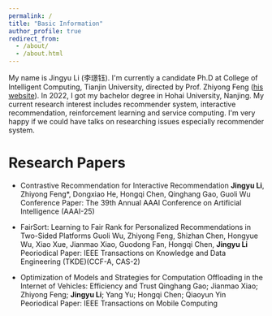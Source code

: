 ```yaml
---
permalink: /
title: "Basic Information"
author_profile: true
redirect_from: 
  - /about/
  - /about.html
---
```


My name is Jingyu Li (李璟钰). I'm currently a candidate Ph.D at College of Intelligent Computing, Tianjin University, directed by Prof. Zhiyong Feng ([his website](https://cic.tju.edu.cn/faculty/zyfeng/index.html)). In 2022, I got my bachelor degree in Hohai University, Nanjing. My current research interest includes recommender system, interactive recommendation, reinforcement learning and service computing. I'm very happy if we could have talks on researching issues especially recommender system.

Research Papers
======
+ Contrastive Recommendation for Interactive Recommendation
  **Jingyu Li**, Zhiyong Feng*, Dongxiao He, Hongqi Chen, Qinghang Gao, Guoli Wu
  Conference Paper: The 39th Annual AAAI Conference on Artificial Intelligence (AAAI-25)

+ FairSort: Learning to Fair Rank for Personalized Recommendations in Two-Sided Platforms
  Guoli Wu, Zhiyong Feng, Shizhan Chen, Hongyue Wu, Xiao Xue, Jianmao Xiao, Guodong Fan, Hongqi Chen, **Jingyu Li**
  Peoriodical Paper: IEEE Transactions on Knowledge and Data Engineering (TKDE)(CCF-A, CAS-2)

+ Optimization of Models and Strategies for Computation Offloading in the Internet of Vehicles: Efficiency and Trust
  Qinghang Gao; Jianmao Xiao; Zhiyong Feng; **Jingyu Li**; Yang Yu; Hongqi Chen; Qiaoyun Yin
  Peoriodical Paper: IEEE Transactions on Mobile Computing
